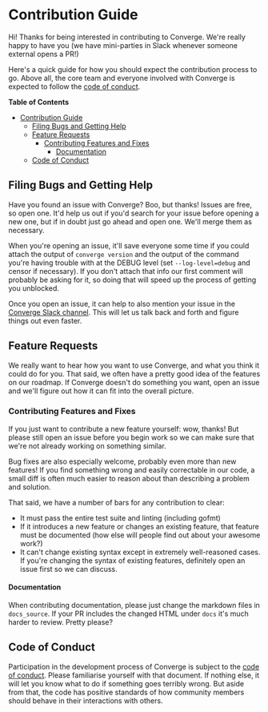 # Contribution Guide

Hi! Thanks for being interested in contributing to Converge. We're really happy
to have you (we have mini-parties in Slack whenever someone external opens a
PR!)

Here's a quick guide for how you should expect the contribution process to go.
Above all, the core team and everyone involved with Converge is expected to
follow the [code of conduct](CODE_OF_CONDUCT.md).

<!-- markdown-toc start - Don't edit this section. Run M-x markdown-toc-generate-toc again -->
**Table of Contents**

- [Contribution Guide](#contribution-guide)
    - [Filing Bugs and Getting Help](#filing-bugs-and-getting-help)
    - [Feature Requests](#feature-requests)
        - [Contributing Features and Fixes](#contributing-features-and-fixes)
            - [Documentation](#documentation)
    - [Code of Conduct](#code-of-conduct)

<!-- markdown-toc end -->

## Filing Bugs and Getting Help

Have you found an issue with Converge? Boo, but thanks! Issues are free, so open
one. It'd help us out if you'd search for your issue before opening a new one,
but if in doubt just go ahead and open one. We'll merge them as necessary.

When you're opening an issue, it'll save everyone some time if you could attach
the output of `converge version` and the output of the command you're having
trouble with at the DEBUG level (set `--log-level=debug` and censor if
necessary). If you don't attach that info our first comment will probably be
asking for it, so doing that will speed up the process of getting you unblocked.

Once you open an issue, it can help to also mention your issue in
the [Converge Slack channel](http://converge-slack.aster.is). This will let us
talk back and forth and figure things out even faster.

## Feature Requests

We really want to hear how you want to use Converge, and what you think it could
do for you. That said, we often have a pretty good idea of the features on our
roadmap. If Converge doesn't do something you want, open an issue and we'll
figure out how it can fit into the overall picture.

### Contributing Features and Fixes

If you just want to contribute a new feature yourself: wow, thanks! But please
still open an issue before you begin work so we can make sure that we're not
already working on something similar.

Bug fixes are also especially welcome, probably even more than new features! If
you find something wrong and easily correctable in our code, a small diff is
often much easier to reason about than describing a problem and solution.

That said, we have a number of bars for any contribution to clear:

- It must pass the entire test suite and linting (including gofmt)
- If it introduces a new feature or changes an existing feature, that feature
  must be documented (how else will people find out about your awesome work?)
- It can't change existing syntax except in extremely well-reasoned cases. If
  you're changing the syntax of existing features, definitely open an issue
  first so we can discuss.

#### Documentation

When contributing documentation, please just change the markdown files in
`docs_source`. If your PR includes the changed HTML under `docs` it's much
harder to review. Pretty please?

## Code of Conduct

Participation in the development process of Converge is subject to
the [code of conduct](CODE_OF_CONDUCT.md). Please familiarise yourself with that
document. If nothing else, it will let you know what to do if something goes
terribly wrong. But aside from that, the code has positive standards of how
community members should behave in their interactions with others.
